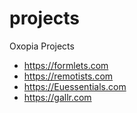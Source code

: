 # projects
Oxopia Projects
- https://formlets.com
- https://remotists.com
- https://Euessentials.com
- https://gallr.com
